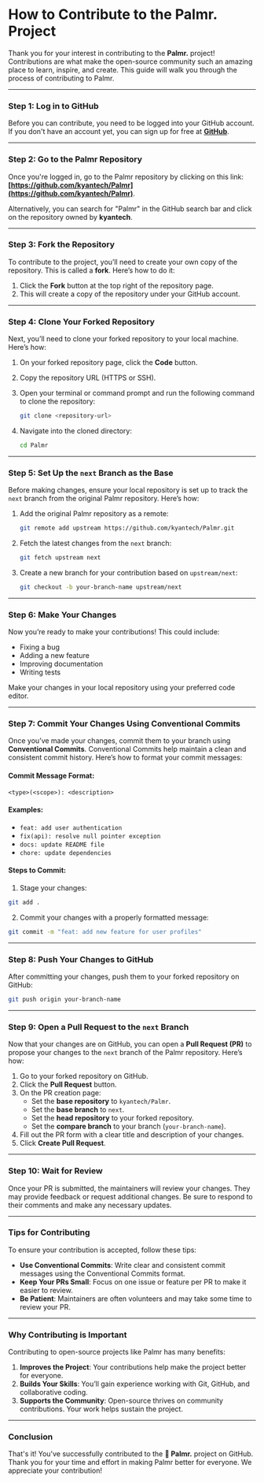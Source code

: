 # How to Contribute to the Palmr. Project


Thank you for your interest in contributing to the **Palmr.** project! Contributions are what make the open-source community such an amazing place to learn, inspire, and create. This guide will walk you through the process of contributing to Palmr.

---

### Step 1: Log in to GitHub

Before you can contribute, you need to be logged into your GitHub account. If you don't have an account yet, you can sign up for free at **[GitHub](https://github.com/)**.

---

### Step 2: Go to the Palmr Repository

Once you're logged in, go to the Palmr repository by clicking on this link: **[https://github.com/kyantech/Palmr](https://github.com/kyantech/Palmr)**.

Alternatively, you can search for "Palmr" in the GitHub search bar and click on the repository owned by **kyantech**.

---

### Step 3: Fork the Repository

To contribute to the project, you’ll need to create your own copy of the repository. This is called a **fork**. Here’s how to do it:
1. Click the **Fork** button at the top right of the repository page.
2. This will create a copy of the repository under your GitHub account.

---

### Step 4: Clone Your Forked Repository

Next, you’ll need to clone your forked repository to your local machine. Here’s how:
1. On your forked repository page, click the **Code** button.
2. Copy the repository URL (HTTPS or SSH).
3. Open your terminal or command prompt and run the following command to clone the repository:

   ```bash 
   git clone <repository-url>
   ```
4. Navigate into the cloned directory:

   ```bash
   cd Palmr
   ```

---

### Step 5: Set Up the `next` Branch as the Base

Before making changes, ensure your local repository is set up to track the `next` branch from the original Palmr repository. Here’s how:
1. Add the original Palmr repository as a remote:

   ```bash
   git remote add upstream https://github.com/kyantech/Palmr.git
   ```
2. Fetch the latest changes from the `next` branch:

   ```bash
   git fetch upstream next
   ```

3. Create a new branch for your contribution based on `upstream/next`:

   ```bash
   git checkout -b your-branch-name upstream/next
   ```

---

### Step 6: Make Your Changes

Now you’re ready to make your contributions! This could include:
- Fixing a bug
- Adding a new feature
- Improving documentation
- Writing tests

Make your changes in your local repository using your preferred code editor.

---

### Step 7: Commit Your Changes Using Conventional Commits

Once you’ve made your changes, commit them to your branch using **Conventional Commits**. Conventional Commits help maintain a clean and consistent commit history. Here’s how to format your commit messages:

#### Commit Message Format:
`<type>(<scope>): <description>`

#### Examples:
- `feat: add user authentication`
- `fix(api): resolve null pointer exception`
- `docs: update README file`
- `chore: update dependencies`

#### Steps to Commit:
1. Stage your changes:

  ```bash
  git add .
  ```
2. Commit your changes with a properly formatted message:

  ```bash
  git commit -m "feat: add new feature for user profiles"
  ```

---

### Step 8: Push Your Changes to GitHub

After committing your changes, push them to your forked repository on GitHub:

```bash
git push origin your-branch-name
```

---

### Step 9: Open a Pull Request to the `next` Branch

Now that your changes are on GitHub, you can open a **Pull Request (PR)** to propose your changes to the `next` branch of the Palmr repository. Here’s how:
1. Go to your forked repository on GitHub.
2. Click the **Pull Request** button.
3. On the PR creation page:
   - Set the **base repository** to `kyantech/Palmr`.
   - Set the **base branch** to `next`.
   - Set the **head repository** to your forked repository.
   - Set the **compare branch** to your branch (`your-branch-name`).
4. Fill out the PR form with a clear title and description of your changes.
5. Click **Create Pull Request**.

---

### Step 10: Wait for Review

Once your PR is submitted, the maintainers will review your changes. They may provide feedback or request additional changes. Be sure to respond to their comments and make any necessary updates.

---

### Tips for Contributing

To ensure your contribution is accepted, follow these tips:
- **Use Conventional Commits**: Write clear and consistent commit messages using the Conventional Commits format.
- **Keep Your PRs Small**: Focus on one issue or feature per PR to make it easier to review.
- **Be Patient**: Maintainers are often volunteers and may take some time to review your PR.

---

### Why Contributing is Important

Contributing to open-source projects like Palmr has many benefits:
1. **Improves the Project**: Your contributions help make the project better for everyone.
2. **Builds Your Skills**: You’ll gain experience working with Git, GitHub, and collaborative coding.
3. **Supports the Community**: Open-source thrives on community contributions. Your work helps sustain the project.

---

### Conclusion

That's it! You've successfully contributed to the **🌴 Palmr.** project on GitHub. Thank you for your time and effort in making Palmr better for everyone. We appreciate your contribution! 
